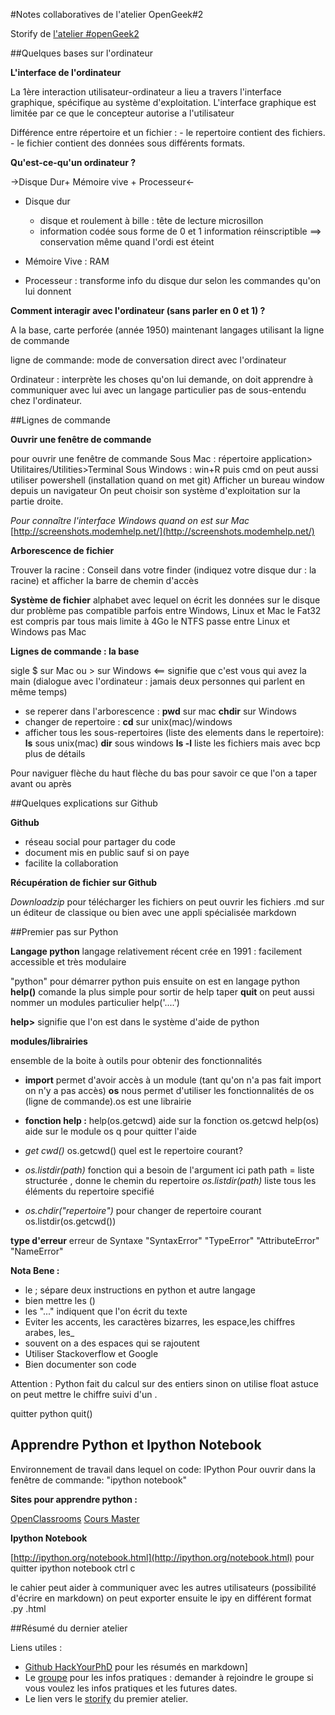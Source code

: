#Notes collaboratives de l'atelier OpenGeek#2

Storify de [l'atelier #openGeek2](https://storify.com/HackYourPhd/opengeek-2-ordinateur-ligne-de-commande-et-premie#publicize)


##Quelques bases sur l'ordinateur

**L'interface de l'ordinateur**

La 1ère interaction utilisateur-ordinateur a lieu a travers l'interface graphique, spécifique au système d'exploitation.
L'interface graphique est limitée par ce que le concepteur autorise a l'utilisateur

Différence entre répertoire et un fichier : 
    - le repertoire contient des fichiers.
    - le fichier contient des données sous différents formats.
    
**Qu'est-ce-qu'un ordinateur ?**

->Disque Dur+ Mémoire vive + Processeur<-

+ Disque dur  
    + disque et roulement à bille : tête de lecture microsillon 
    + information codée sous forme de 0 et 1 information réinscriptible ==> conservation même quand l'ordi est éteint
        
+ Mémoire Vive : RAM
+ Processeur : transforme info du disque dur selon les commandes qu'on lui donnent


**Comment interagir avec l'ordinateur (sans parler en 0 et 1) ?**

A la base, carte perforée (année 1950)
maintenant langages utilisant la ligne de commande

ligne de commande: 
        mode de conversation direct avec l'ordinateur

Ordinateur : interprète les choses qu'on lui demande, 
on doit apprendre à communiquer avec lui avec un langage particulier 
pas de sous-entendu chez l'ordinateur. 

##Lignes de commande

**Ouvrir une fenêtre de commande**

pour ouvrir une fenêtre de commande 
Sous Mac : répertoire application> Utilitaires/Utilities>Terminal
Sous Windows : win+R puis cmd on peut aussi utiliser powershell (installation quand on met git) 
    Afficher un bureau window depuis un navigateur
    On peut choisir son système d'exploitation sur la partie droite.
    
*Pour connaître l'interface Windows quand on est sur Mac*  [http://screenshots.modemhelp.net/](http://screenshots.modemhelp.net/)
 
 **Arborescence de fichier** 
 
Trouver la racine : 
Conseil dans votre finder (indiquez votre disque dur : la racine) et afficher la barre de chemin d'accès

**Système de fichier** 
    alphabet avec lequel on écrit les données sur le disque dur 
    problème pas compatible parfois entre Windows, Linux et Mac 
    le Fat32 est compris par tous mais limite à 4Go
    le NTFS passe entre Linux et Windows pas Mac 
    
**Lignes de commande : la base**
    
sigle $ sur Mac ou > sur Windows <== signifie que c'est vous qui  avez la main (dialogue avec l'ordinateur : jamais deux personnes qui  parlent en même temps) 

+ se reperer dans l'arborescence :
**pwd** sur mac **chdir** sur Windows 
+ changer de repertoire : 
**cd** sur unix(mac)/windows
+ afficher tous les sous-repertoires (liste des elements dans le repertoire): **ls** sous unix(mac) **dir** sous windows
**ls -l** liste les fichiers mais avec bcp plus de détails

Pour naviguer flèche du haut flèche du bas pour savoir ce que l'on a taper avant ou après 

##Quelques explications sur Github

**Github**
 
 + réseau social pour partager du code 
 + document mis en public sauf si on paye
 + facilite la collaboration

**Récupération de fichier sur Github**

*Downloadzip* pour télécharger les fichiers
on peut ouvrir les fichiers .md sur un éditeur de classique ou bien avec une appli spécialisée markdown 


##Premier pas sur Python

**Langage python** 
langage relativement récent crée en 1991 : facilement accessible et très modulaire

"python" pour démarrer python puis ensuite on est en langage python
**help()** comande la plus simple pour sortir de help taper **quit**
on peut aussi nommer un modules particulier help('....')

**help>** signifie que l'on est dans le système d'aide de python


**modules/librairies**

ensemble de la boite à outils pour obtenir des fonctionnalités 

+ **import** permet d'avoir accès à un module (tant qu'on n'a pas fait import on n'y a pas accès) 
**os** nous permet d'utiliser les fonctionnalités de os (ligne de commande).os est une librairie 

+ **fonction help :**
help(os.getcwd) aide sur la fonction os.getcwd 
help(os) aide sur le module os
q pour quitter l'aide

+ *get cwd()*
os.getcwd() quel est le repertoire courant?

+ *os.listdir(path)* fonction qui a besoin de l'argument ici path
path = liste structurée , donne le chemin du repertoire
*os.listdir(path)* liste tous les éléments du repertoire specifié

+ *os.chdir("repertoire")* pour changer de repertoire courant
os.listdir(os.getcwd())

**type d'erreur**
erreur de Syntaxe "SyntaxError" "TypeError"
"AttributeError" "NameError"

**Nota Bene :** 

+ le ; sépare deux instructions en python et autre langage 
+ bien mettre les ()
+ les "..." indiquent que l'on écrit du texte
+ Eviter les accents, les caractères bizarres, les espace,les chiffres arabes, les_ 
+ souvent on a des espaces qui se rajoutent
+ Utiliser Stackoverflow et Google 
+ Bien documenter son code

Attention :
    Python fait du calcul sur des entiers
    sinon on utilise float astuce on peut mettre le chiffre suivi d'un .

quitter python quit()

## Apprendre Python et Ipython Notebook

Environnement de travail dans lequel on code: IPython
Pour ouvrir dans la fenêtre de commande: "ipython notebook"


**Sites pour apprendre python :** 

[OpenClassrooms](http://openclassrooms.com/courses/apprenez-a-programmer-en-python)
[Cours Master](http://www.dsimb.inserm.fr/~fuchs/python/)



**Ipython Notebook** 

[http://ipython.org/notebook.html](http://ipython.org/notebook.html) 
pour quitter ipython notebook ctrl c

le cahier peut aider à communiquer avec les autres utilisateurs (possibilité d'écrire en markdown)
on peut exporter ensuite le ipy en différent format .py .html 


##Résumé du dernier atelier 

Liens utiles :
 
- [Github HackYourPhD](https://github.com/HackYourPhd/ateliers-open-geek) pour les résumés en markdown]
- Le [groupe](https://groups.google.com/forum/?hl=fr#!forum/open-geek) pour les infos pratiques : demander à rejoindre le groupe si vous voulez les infos pratiques et les futures dates.
- Le lien vers le [storify](https://storify.com/Colab/atelier-opengeek-code-week-ue) du premier atelier.
